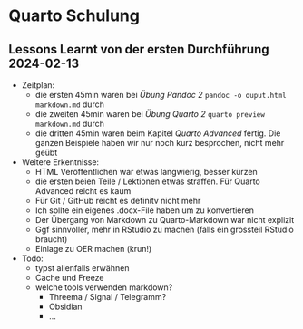 # Quarto Schulung



## Lessons Learnt von der ersten Durchführung 2024-02-13


- Zeitplan:
  - die ersten 45min waren bei *Übung Pandoc 2* `pandoc -o ouput.html markdown.md` durch
  - die zweiten 45min waren bei *Übung Quarto 2* `quarto preview markdown.md` durch
  - die dritten 45min waren beim Kapitel *Quarto Advanced* fertig. Die ganzen Beispiele haben wir nur noch kurz besprochen, nicht mehr geübt
- Weitere Erkentnisse:
  - HTML Veröffentlichen war etwas langwierig, besser kürzen
  - die ersten beien Teile / Lektionen etwas straffen. Für Quarto Advanced reicht es kaum
  - Für Git / GitHub reicht es definitv nicht mehr
  - Ich sollte ein eigenes .docx-File haben um zu konvertieren
  - Der Übergang von Markdown zu Quarto-Markdown war nicht explizit
  - Ggf sinnvoller, mehr in RStudio zu machen (falls ein grossteil RStudio braucht)
  - Einlage zu OER machen (krun!) 
- Todo:
  - typst allenfalls erwähnen
  - Cache und Freeze
  - welche tools verwenden markdown?
    - Threema / Signal / Telegramm?
    - Obsidian
    - ...
